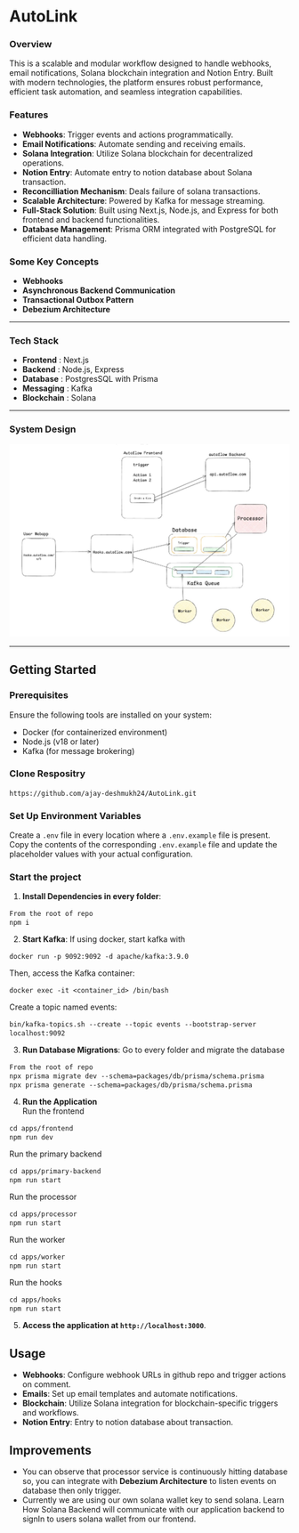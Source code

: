 # AutoLink

### **Overview**

This is a scalable and modular workflow designed to handle webhooks, email notifications, Solana blockchain integration and Notion Entry. Built with modern technologies, the platform ensures robust performance, efficient task automation, and seamless integration capabilities.

### **Features**

- **Webhooks**: Trigger events and actions programmatically.
- **Email Notifications**: Automate sending and receiving emails.
- **Solana Integration**: Utilize Solana blockchain for decentralized operations.
- **Notion Entry**: Automate entry to notion database about Solana transaction.
- **Reconcilliation Mechanism**: Deals failure of solana transactions.
- **Scalable Architecture**: Powered by Kafka for message streaming.
- **Full-Stack Solution**: Built using Next.js, Node.js, and Express for both frontend and backend functionalities.
- **Database Management**: Prisma ORM integrated with PostgreSQL for efficient data handling.

### **Some Key Concepts**

- **Webhooks**
- **Asynchronous Backend Communication**
- **Transactional Outbox Pattern**
- **Debezium Architecture**

---

### **Tech Stack**

- **Frontend** : Next.js
- **Backend** : Node.js, Express
- **Database** : PostgresSQL with Prisma
- **Messaging** : Kafka
- **Blockchain** : Solana

---

### **System Design**

![High Level Design](apps/frontend/public/image.png)

---

## **Getting Started**

### Prerequisites

Ensure the following tools are installed on your system:

- Docker (for containerized environment)
- Node.js (v18 or later)
- Kafka (for message brokering)

### Clone Respositry

```
https://github.com/ajay-deshmukh24/AutoLink.git
```

### Set Up Environment Variables

Create a `.env` file in every location where a `.env.example` file is present. Copy the contents of the corresponding `.env.example` file and update the placeholder values with your actual configuration.

### Start the project

1. **Install Dependencies in every folder**:

```
From the root of repo
npm i
```

2. **Start Kafka**:
   If using docker, start kafka with

```
docker run -p 9092:9092 -d apache/kafka:3.9.0
```

Then, access the Kafka container:

```
docker exec -it <container_id> /bin/bash
```

Create a topic named events:

```
bin/kafka-topics.sh --create --topic events --bootstrap-server localhost:9092
```

3. **Run Database Migrations**:
   Go to every folder and migrate the database

```
From the root of repo
npx prisma migrate dev --schema=packages/db/prisma/schema.prisma
npx prisma generate --schema=packages/db/prisma/schema.prisma
```

4. **Run the Application**
   <br/>
   Run the frontend

```
cd apps/frontend
npm run dev
```

Run the primary backend

```
cd apps/primary-backend
npm run start
```

Run the processor

```
cd apps/processor
npm run start
```

Run the worker

```
cd apps/worker
npm run start
```

Run the hooks

```
cd apps/hooks
npm run start
```

5. **Access the application at `http://localhost:3000`**.

## Usage

- **Webhooks**: Configure webhook URLs in github repo and trigger actions on comment.
- **Emails**: Set up email templates and automate notifications.
- **Blockchain**: Utilize Solana integration for blockchain-specific triggers and workflows.
- **Notion Entry**: Entry to notion database about transaction.

## Improvements

- You can observe that processor service is continuously hitting database so, you can integrate with **Debezium Architecture** to listen events on database then only trigger.
- Currently we are using our own solana wallet key to send solana. Learn How Solana Backend will communicate with our application backend to signIn to users solana wallet from our frontend.
